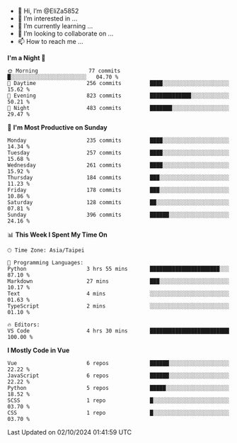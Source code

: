 - 👋 Hi, I’m @EliZa5852
- 👀 I’m interested in ...
- 🌱 I’m currently learning ...
- 💞️ I’m looking to collaborate on ...
- 📫 How to reach me ...

<!--START_SECTION:waka-->
**I'm a Night 🦉** 

```text
🌞 Morning                77 commits          █░░░░░░░░░░░░░░░░░░░░░░░░   04.70 % 
🌆 Daytime                256 commits         ████░░░░░░░░░░░░░░░░░░░░░   15.62 % 
🌃 Evening                823 commits         █████████████░░░░░░░░░░░░   50.21 % 
🌙 Night                  483 commits         ███████░░░░░░░░░░░░░░░░░░   29.47 % 
```
📅 **I'm Most Productive on Sunday** 

```text
Monday                   235 commits         ████░░░░░░░░░░░░░░░░░░░░░   14.34 % 
Tuesday                  257 commits         ████░░░░░░░░░░░░░░░░░░░░░   15.68 % 
Wednesday                261 commits         ████░░░░░░░░░░░░░░░░░░░░░   15.92 % 
Thursday                 184 commits         ███░░░░░░░░░░░░░░░░░░░░░░   11.23 % 
Friday                   178 commits         ███░░░░░░░░░░░░░░░░░░░░░░   10.86 % 
Saturday                 128 commits         ██░░░░░░░░░░░░░░░░░░░░░░░   07.81 % 
Sunday                   396 commits         ██████░░░░░░░░░░░░░░░░░░░   24.16 % 
```


📊 **This Week I Spent My Time On** 

```text
🕑︎ Time Zone: Asia/Taipei

💬 Programming Languages: 
Python                   3 hrs 55 mins       ██████████████████████░░░   87.10 % 
Markdown                 27 mins             ███░░░░░░░░░░░░░░░░░░░░░░   10.17 % 
Text                     4 mins              ░░░░░░░░░░░░░░░░░░░░░░░░░   01.63 % 
TypeScript               2 mins              ░░░░░░░░░░░░░░░░░░░░░░░░░   01.10 % 

🔥 Editors: 
VS Code                  4 hrs 30 mins       █████████████████████████   100.00 % 
```

**I Mostly Code in Vue** 

```text
Vue                      6 repos             ██████░░░░░░░░░░░░░░░░░░░   22.22 % 
JavaScript               6 repos             ██████░░░░░░░░░░░░░░░░░░░   22.22 % 
Python                   5 repos             █████░░░░░░░░░░░░░░░░░░░░   18.52 % 
SCSS                     1 repo              █░░░░░░░░░░░░░░░░░░░░░░░░   03.70 % 
CSS                      1 repo              █░░░░░░░░░░░░░░░░░░░░░░░░   03.70 % 
```




 Last Updated on 02/10/2024 01:41:59 UTC
<!--END_SECTION:waka-->
